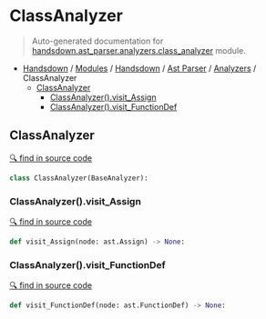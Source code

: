 # ClassAnalyzer

> Auto-generated documentation for [handsdown.ast_parser.analyzers.class_analyzer](https://github.com/vemel/handsdown/blob/master/handsdown/ast_parser/analyzers/class_analyzer.py) module.

- [Handsdown](../../../README.md#-handsdown---python-documentation-generator) / [Modules](../../../MODULES.md#modules) / [Handsdown](../../index.md#handsdown) / [Ast Parser](../index.md#ast-parser) / [Analyzers](index.md#analyzers) / ClassAnalyzer
  - [ClassAnalyzer](#classanalyzer)
    - [ClassAnalyzer().visit_Assign](#classanalyzervisit_assign)
    - [ClassAnalyzer().visit_FunctionDef](#classanalyzervisit_functiondef)

## ClassAnalyzer

[🔍 find in source code](https://github.com/vemel/handsdown/blob/master/handsdown/ast_parser/analyzers/class_analyzer.py#L8)

```python
class ClassAnalyzer(BaseAnalyzer):
```

### ClassAnalyzer().visit_Assign

[🔍 find in source code](https://github.com/vemel/handsdown/blob/master/handsdown/ast_parser/analyzers/class_analyzer.py#L16)

```python
def visit_Assign(node: ast.Assign) -> None:
```

### ClassAnalyzer().visit_FunctionDef

[🔍 find in source code](https://github.com/vemel/handsdown/blob/master/handsdown/ast_parser/analyzers/class_analyzer.py#L9)

```python
def visit_FunctionDef(node: ast.FunctionDef) -> None:
```
